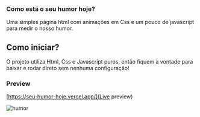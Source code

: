 ### Como está o seu humor hoje?

Uma simples página html com animações em Css e um pouco de javascript para medir o nosso humor.

## Como iniciar?

O projeto utiliza Html, Css e Javascript puros, então fiquem à vontade para baixar e rodar direto sem nenhuma configuração!

### Preview

[https://seu-humor-hoje.vercel.app/](Live preview)

![humor](https://user-images.githubusercontent.com/50507358/125203547-29696980-e24f-11eb-86f9-41a4fab6252c.gif)
